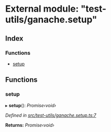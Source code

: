 # External module: "test-utils/ganache.setup"

## Index

### Functions

* [setup](_test_utils_ganache_setup_.md#setup)

## Functions

###  setup

▸ **setup**(): *Promise‹void›*

*Defined in [src/test-utils/ganache.setup.ts:7](https://github.com/celo-org/celo-monorepo/blob/master/packages/contractkit/src/test-utils/ganache.setup.ts#L7)*

**Returns:** *Promise‹void›*
